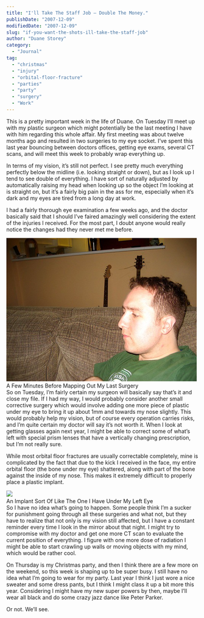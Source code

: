 ```yaml
---
title: "I'll Take The Staff Job — Double The Money."
publishDate: "2007-12-09"
modifiedDate: "2007-12-09"
slug: "if-you-want-the-shots-ill-take-the-staff-job"
author: "Duane Storey"
category:
  - "Journal"
tag:
  - "christmas"
  - "injury"
  - "orbital-floor-fracture"
  - "parties"
  - "party"
  - "surgery"
  - "Work"
---
```


This is a pretty important week in the life of Duane. On Tuesday I’ll meet up with my plastic surgeon which might potentially be the last meeting I have with him regarding this whole affair. My first meeting was about twelve months ago and resulted in two surgeries to my eye socket. I’ve spent this last year bouncing between doctors offices, getting eye exams, several CT scans, and will meet this week to probably wrap everything up.

In terms of my vision, it’s still not perfect. I see pretty much everything perfectly below the midline (i.e. looking straight or down), but as I look up I tend to see double of everything. I have sort of naturally adjusted by automatically raising my head when looking up so the object I’m looking at is straight on, but it’s a fairly big pain in the ass for me, especially when it’s dark and my eyes are tired from a long day at work.

I had a fairly thorough eye examination a few weeks ago, and the doctor basically said that I should I’ve faired amazingly well considering the extent of the injuries I received. For the most part, I doubt anyone would really notice the changes had they never met me before.

  
[![](_images/ill-take-the-staff-job--double-the-money-1.jpg)](http://flickr.com/photos/duanestorey/457999033/)  
A Few Minutes Before Mapping Out My Last Surgery  
So on Tuesday, I’m fairly certain my surgeon will basically say that’s it and close my file. If I had my way, I would probably consider another small corrective surgery which would involve adding one more piece of plastic under my eye to bring it up about 1mm and towards my nose slightly. This would probably help my vision, but of course every operation carries risks, and I’m quite certain my doctor will say it’s not worth it. When I look at getting glasses again next year, I might be able to correct some of what’s left with special prism lenses that have a vertically changing prescription, but I’m not really sure.

While most orbital floor fractures are usually correctable completely, mine is complicated by the fact that due to the kick I received in the face, my entire orbital floor (the bone under my eye) shattered, along with part of the bone against the inside of my nose. This makes it extremely difficult to properly place a plastic implant.

  
![](http://www.porexsurgical.com/images/OFW_2.jpg)  
An Implant Sort Of Like The One I Have Under My Left Eye  
So I have no idea what’s going to happen. Some people think I’m a sucker for punishment going through all these surgeries and what not, but they have to realize that not only is my vision still affected, but I have a constant reminder every time I look in the mirror about that night. I might try to compromise with my doctor and get one more CT scan to evaluate the current position of everything. I figure with one more dose of radiation I might be able to start crawling up walls or moving objects with my mind, which would be rather cool.

On Thursday is my Christmas party, and then I think there are a few more on the weekend, so this week is shaping up to be super busy. I still have no idea what I’m going to wear for my party. Last year I think I just wore a nice sweater and some dress pants, but I think I might class it up a bit more this year. Considering I might have my new super powers by then, maybe I’ll wear all black and do some crazy jazz dance like Peter Parker.

  
  
Or not. We’ll see.